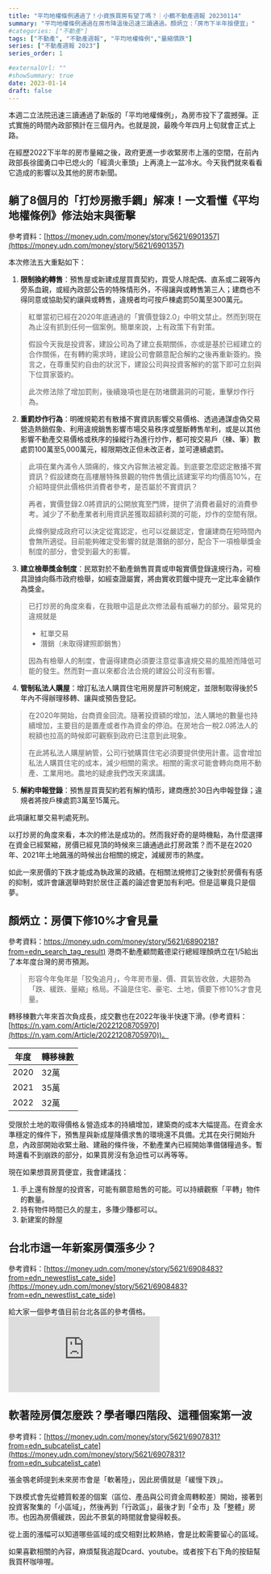 ```yaml
---
title: "平均地權條例通過了！小資族買房有望了嗎？｜小鶴不動產週報 20230114"
summary: "平均地權條例通過在房市降溫後迅速三讀通過。顏炳立：「房市下半年撿便宜」"
#categories: ["不動產"]
tags: ["不動產", "不動產週報", "平均地權條例","量縮價跌"]
series: ["不動產週報 2023"]
series_order: 1

#externalUrl: ""
#showSummary: true
date: 2023-01-14
draft: false
---
```

本週二立法院迅速三讀通過了新版的「平均地權條例」，為房市投下了震撼彈。正式實施的時間內政部預計在三個月內。也就是說，最晚今年四月上旬就會正式上路。

在經歷2022下半年的房市量縮之後，政府更進一步收緊房市上漲的空間，在前內政部長徐國勇口中已熄火的「經濟火車頭」上再澆上一盆冷水。今天我們就來看看它造成的影響以及其他的房市新聞。

## 躺了8個月的「打炒房撒手鐧」解凍！一文看懂《平均地權條例》修法始末與衝擊
參考資料：[https://money.udn.com/money/story/5621/6901357](https://money.udn.com/money/story/5621/6901357)

本次修法五大重點如下：

1. **限制換約轉售**：預售屋或新建成屋買賣契約，買受人除配偶、直系或二親等內旁系血親，或經內政部公告的特殊情形外，不得讓與或轉售第三人；建商也不得同意或協助契約讓與或轉售，違規者均可按戶棟處罰50萬至300萬元。

>紅單當初已經在2020年底通過的「實價登錄2.0」中明文禁止。然而到現在為止沒有抓到任何一個案例。簡單來說，上有政策下有對策。
>
>假設今天我是投資客，建設公司為了建立長期關係，亦或是基於已經建立的合作關係，在有轉約需求時，建設公司會願意配合解約之後再重新簽約。換言之，在尊重契約自由的狀況下，建設公司與投資客解約的當下即可立刻與下位買家簽約。
>
>此次修法除了增加罰則，後續幾項也是在防堵鑽漏洞的可能，重擊炒作行為。

2. **重罰炒作行為**：明確規範若有散播不實資訊影響交易價格、透過通謀虛偽交易營造熱銷假象、利用違規銷售影響市場交易秩序或壟斷轉售牟利，或是以其他影響不動產交易價格或秩序的操縱行為進行炒作，都可按交易戶（棟、筆）數處罰100萬至5,000萬元，經限期改正但未改正者，並可連續處罰。

>此項在業內滿令人頭痛的，條文內容無法被定義。到底要怎麼認定散播不實資訊？假設建商在高樓層特殊景觀的物件售價比該建案平均均價高10%，在介紹時提供此價格供消費者參考，是否屬於不實資訊？
>
>再者，實價登錄2.0將資訊的公開放寬至門牌，提供了消費者最好的消費參考。減少了不動產業者利用資訊差獲取超額利潤的可能，炒作的空間有限。
>
>此條例變成政府可以決定從寬認定，也可以從嚴認定，會讓建商在短時間內會無所適從。目前能夠確定受影響的就是潛銷的部分，配合下一項檢舉獎金制度的部分，會受到最大的影響。

3. **建立檢舉獎金制度**：民眾對於不動產銷售買賣或申報實價登錄違規行為，可檢具證據向縣市政府檢舉，如經查證屬實，將由實收罰鍰中提充一定比率金額作為獎金。

>已打炒房的角度來看，在我眼中這是此次修法最有威嚇力的部分。最常見的違規就是
>- 紅單交易
>- 潛銷（未取得建照即銷售）
>
>因為有檢舉人的制度，會逼得建商必須要注意從事違規交易的風險而降低可能的發生。然而對一直以來都合法合規的建設公司沒有影響。

4. **管制私法人購屋**：增訂私法人購買住宅用房屋許可制規定，並限制取得後於5年內不得辦理移轉、讓與或預告登記。

>在2020年開始，台商資金回流。隨著投資額的增加，法人購地的數量也持續增加，主要目的是置產或者作為資金的停泊。在房地合一稅2.0將法人的稅額也拉高的時候即可觀察到政府已注意到此現象。
>
>在此將私法人購屋納管，公司行號購買住宅必須要提供使用計畫。這會增加私法人購買住宅的成本，減少相關的需求。相關的需求可能會轉向商用不動產、工業用地。農地的疑慮我們改天來講講。

5. **解約申報登錄**：預售屋買賣契約若有解約情形，建商應於30日內申報登錄；違規者將按戶棟處罰3萬至15萬元。

此項讓紅單交易判處死刑。

以打炒房的角度來看，本次的修法是成功的。然而我好奇的是時機點，為什麼選擇在資金已經緊縮，房價已經見頂的時候來三讀通過此打房政策？而不是在2020年、2021年土地飆漲的時候出台相關的規定，減緩房市的熱度。

如此一來房價的下跌才能成為執政黨的政績。在相關法規修訂之後對於房價有有感的抑制，或許會讓選舉時對於居住正義的論述會更加有利吧。但是這畢竟只是個夢。


## 顏炳立：房價下修10%才會見量
參考資料：[https://money.udn.com/money/story/5621/6890218?from=edn_search_tag_result)](https://money.udn.com/money/story/5621/6890218?from=edn_search_tag_result)
港商不動產顧問戴德梁行總經理顏炳立在1/5給出了本年度台灣的房市預測。

>形容今年兔年是「狡兔追月」，今年房市量、價、買氣皆收斂，大趨勢為「跌、緩跌、量縮」格局。不論是住宅、豪宅、土地，價要下修10%才會見量。

轉移棟數六年來首次負成長，成交數也在2022年後半快速下滑。(參考資料：[https://n.yam.com/Article/20221208705970](https://n.yam.com/Article/20221208705970))。

| 年度 | 轉移棟數 |
|------|----------|
| 2020 | 32萬     |
| 2021 | 35萬     |
| 2022 | 32萬     |

受限於土地的取得價格＆營造成本的持續增加，建築商的成本大幅提高。在資金水準穩定的條件下，預售屋與新成屋降價求售的環境還不具備。尤其在央行開始升息，內政部開始收緊土融、建融的條件後，不動產業內已經開始準備儲糧過多。暫時還看不到崩跌的部分，如果買房沒有急迫性可以再等等。

現在如果想買房買便宜，我會建議找：
1. 手上還有餘屋的投資客，可能有願意賠售的可能。可以持續觀察「平轉」物件的數量。
2. 持有物件時間已久的屋主，多賺少賺都可以。
3. 新建案的餘屋

## 台北市這一年新案房價漲多少？
參考資料：[https://money.udn.com/money/story/5621/6908483?from=edn_newestlist_cate_side](https://money.udn.com/money/story/5621/6908483?from=edn_newestlist_cate_side)

給大家一個參考值目前台北各區的參考價格。
![alt 台北新案成交價變化](https://pgw.udn.com.tw/gw/photo.php?u=https://uc.udn.com.tw/photo/2023/01/13/realtime/19936771.png&x=0&y=0&sw=0&sh=0&sl=W&fw=1050&exp=3600&exp=3600 "台北新案成交價變化")

## 軟著陸房價怎麼跌？學者曝四階段、這種個案第一波
參考資料：[https://money.udn.com/money/story/5621/6907831?from=edn_subcatelist_cate](https://money.udn.com/money/story/5621/6907831?from=edn_subcatelist_cate)

張金鶚老師提到未來房市會是「軟著陸」，因此房價就是「緩慢下跌」。

下跌模式會先從體質較差的個案（區位、產品與公司資金周轉較差）開始，接著到投資客聚集的「小區域」，然後再到「行政區」，最後才到「全市」及「整體」房市。也因為房價緩跌，因此不景氣的時間就會變得較長。

從上面的漲幅可以知道哪些區域的成交相對比較熱絡，會是比較需要留心的區域。

如果喜歡相關的內容，麻煩幫我追蹤Dcard、youtube。或者按下右下角的按鈕幫我買杯咖啡喔。

